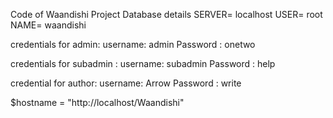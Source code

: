 Code of Waandishi Project
Database details
SERVER= localhost
USER= root
NAME= waandishi

credentials for admin:
username: admin
Password : onetwo

credentials for subadmin :
username: subadmin
Password : help

credential for author:
username: Arrow
Password : write

$hostname = "http://localhost/Waandishi"